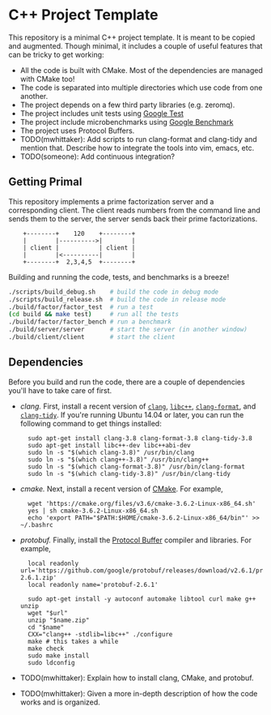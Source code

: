 # C++ Project Template
This repository is a minimal C++ project template. It is meant to be copied and
augmented. Though minimal, it includes a couple of useful features that can be
tricky to get working:

- All the code is built with CMake. Most of the dependencies are managed with
  CMake too!
- The code is separated into multiple directories which use code from one
  another.
- The project depends on a few third party libraries (e.g. zeromq).
- The project includes unit tests using [Google
  Test](https://github.com/google/googletest)
- The project include microbenchmarks using [Google
  Benchmark](https://github.com/google/benchmark)
- The project uses Protocol Buffers.
- TODO(mwhittaker): Add scripts to run clang-format and clang-tidy and mention
  that. Describe how to integrate the tools into vim, emacs, etc.
- TODO(someone): Add continuous integration?

## Getting Primal
This repository implements a prime factorization server and a corresponding
client. The client reads numbers from the command line and sends them to the
server, the server sends back their prime factorizations.

        +--------+    120    +--------+
        |        |---------->|        |
        | client |           | client |
        |        |<----------|        |
        +--------+  2,3,4,5  +--------+

Building and running the code, tests, and benchmarks is a breeze!

```bash
./scripts/build_debug.sh    # build the code in debug mode
./scripts/build_release.sh  # build the code in release mode
./build/factor/factor_test  # run a test
(cd build && make test)     # run all the tests
./build/factor/factor_bench # run a benchmark
./build/server/server       # start the server (in another window)
./build/client/client       # start the client
```

## Dependencies
Before you build and run the code, there are a couple of dependencies you'll
have to take care of first.

- *clang.* First, install a recent version of
  [`clang`](http://clang.llvm.org/), [`libc++`](http://libcxx.llvm.org/),
  [`clang-format`](http://bit.ly/2dttR1C), and
  [`clang-tidy`](http://bit.ly/2dttR1C). If you're running Ubuntu 14.04 or
  later, you can run the following command to get things installed:

        sudo apt-get install clang-3.8 clang-format-3.8 clang-tidy-3.8
        sudo apt-get install libc++-dev libc++abi-dev
        sudo ln -s "$(which clang-3.8)" /usr/bin/clang
        sudo ln -s "$(which clang++-3.8)" /usr/bin/clang++
        sudo ln -s "$(which clang-format-3.8)" /usr/bin/clang-format
        sudo ln -s "$(which clang-tidy-3.8)" /usr/bin/clang-tidy
- *cmake.* Next, install a recent version of
  [CMake](https://cmake.org/download/). For example,

        wget 'https://cmake.org/files/v3.6/cmake-3.6.2-Linux-x86_64.sh'
        yes | sh cmake-3.6.2-Linux-x86_64.sh
        echo 'export PATH="$PATH:$HOME/cmake-3.6.2-Linux-x86_64/bin"' >> ~/.bashrc
- *protobuf.* Finally, install the [Protocol
  Buffer](https://cmake.org/download/) compiler and libraries. For example,

        local readonly url='https://github.com/google/protobuf/releases/download/v2.6.1/protobuf-2.6.1.zip'
        local readonly name='protobuf-2.6.1'

        sudo apt-get install -y autoconf automake libtool curl make g++ unzip
        wget "$url"
        unzip "$name.zip"
        cd "$name"
        CXX="clang++ -stdlib=libc++" ./configure
        make # this takes a while
        make check
        sudo make install
        sudo ldconfig

- TODO(mwhittaker): Explain how to install clang, CMake, and protobuf.
- TODO(mwhittaker): Given a more in-depth description of how the code works and
  is organized.
